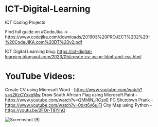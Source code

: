 # ICT-Digital-Learning
ICT Coding Projects

Find full guide on #CodeJika -> https://www.codejika.com/downloads/201903%20PROJECT%202%20-%20CodeJIKA.com%20DT%20v2.pdf

ICT Digital Learning blog: https://ict-digital-learning.blogspot.com/2023/05/create-cv-using-html-and-css.html

YouTube Videos:
================
Create CV using Microsoft Word - https://www.youtube.com/watch?v=s2KcCYxkgMw
Draw South African Flag using Microsoft Paint - https://www.youtube.com/watch?v=QMMiN_RGzoE
PC Shutdown Prank - https://www.youtube.com/watch?v=0dxt6y6ujFI
City Map using Python - https://youtu.be/2FOr-T8YjhQ

![Screenshot (9)](https://github.com/Digital-101/ICT-Digital-Learning/assets/65094648/e7b2862a-16fc-4268-85d7-6a5dcf972ace)
